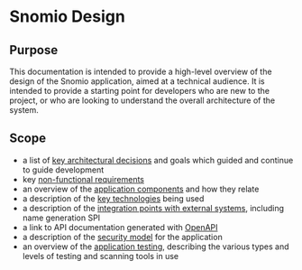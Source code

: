 # Snomio Design

## Purpose

This documentation is intended to provide a high-level overview of the design of the Snomio
application, aimed at a technical audience. It is intended to provide a starting point for
developers who are new to the project, or who are looking to understand the overall architecture of
the system.

## Scope

- a list of [key architectural decisions](design/architectural-decisions.md) and goals which guided
  and continue to guide development
- key [non-functional requirements](design/non-functional-requirements.md)
- an overview of the [application components](design/application-components.md) and how they relate
- a description of the [key technologies](design/technologies.md) being used
- a description of the [integration points with external systems](design/integration-points.md),
  including name generation SPI
- a link to API documentation generated with [OpenAPI](https://dev-snomio.ihtsdotools.org/v3/api-docs)
- a description of the [security model](design/security-model.md) for the application
- an overview of the [application testing](design/testing-and-scanning.md), describing the various
  types and levels of testing and
  scanning tools in use
